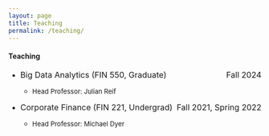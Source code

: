 ```yaml
---
layout: page
title: Teaching
permalink: /teaching/
---
```

  
#### **Teaching**<br>

  
* <font size="3"> Big Data Analytics (FIN 550, Graduate) <span style="float:right;"> Fall 2024 </span></font>
  - <font size="2"> Head Professor: Julian Reif </font><br>
 

* <font size="3"> Corporate Finance (FIN 221, Undergrad) <span style="float:right;"> Fall 2021, Spring 2022 </span></font>
  - <font size="2"> Head Professor: Michael Dyer </font><br>
